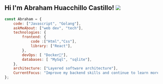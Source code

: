 <h2>Hi I'm Abraham Huacchillo Castillo! <img src="https://c.tenor.com/np69chcpefyaaaac/pixel-art.gif width="50"></h2>


```javascript
const Abraham = {
    code: ["Javascript", "Golang"],
    askMeAbout: ["web dev", "tech"],
    technologies: {
        frontend: {
            code :["Html","Css"],
            library: ["React"],
        },
        devOps: [ "Docker🐳"],
        databases: [ "MySql", "sqlite"],
    },
    architecture: ["Layered software architecture"],
    CurrentFocus: "Improve my backend skills and continue to learn more",
};
```
